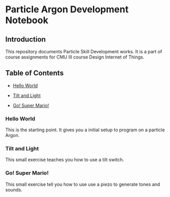 # Particle Argon Development Notebook

## Introduction 

This repository documents Particle Skill Development works. It is a part of course assignments for CMU III course Design Internet of Things.

## Table of Contents
* [Hello World](https://github.com/arthur-cen/particle_dev#hello-world)

* [Tilt and Light](https://github.com/arthur-cen/particle_dev#tilt-and-light)

* [Go! Super Mario!](https://github.com/arthur-cen/particle_dev#go!-super-mario!)

### Hello World
This is the starting point. It gives you a initial setup to program on a particle Argon.

### Tilt and Light
This small exercise teaches you how to use a tilt switch.

### Go! Super Mario!
This small exercise tell you how to use use a piezo to generate tones and sounds.
